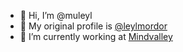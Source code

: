 - 👋 Hi, I’m @muleyl
- 👀 My original profile is [@leylmordor](https://github.com/leylmordor)
- 🌱 I’m currently working at [Mindvalley](https://www.mindvalley.com)

